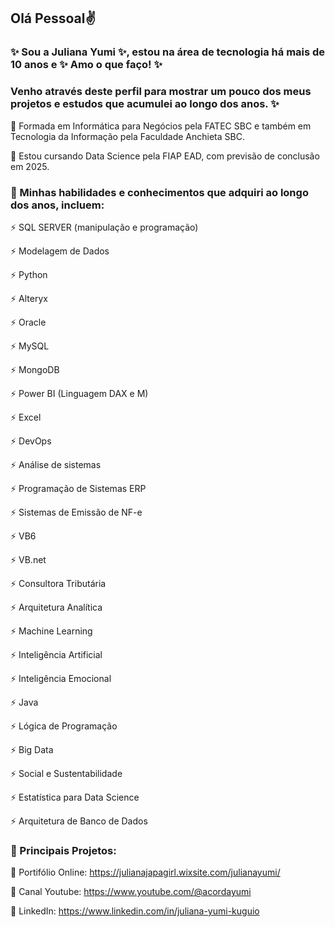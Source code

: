 ## Olá Pessoal✌

  ### ✨ Sou a Juliana Yumi ✨, estou na área de tecnologia há mais de 10 anos e ✨ Amo o que faço! ✨
  ### Venho através deste perfil para mostrar um pouco dos meus projetos e estudos que acumulei ao longo dos anos. ✨



🔸 Formada em Informática para Negócios pela FATEC SBC e também em Tecnologia da Informação pela Faculdade Anchieta SBC.

🌱 Estou cursando Data Science pela FIAP EAD, com previsão de conclusão em 2025.





### 🔭 Minhas habilidades e conhecimentos que adquiri ao longo dos anos, incluem:



⚡ SQL SERVER (manipulação e programação)

⚡ Modelagem de Dados

⚡ Python

⚡ Alteryx

⚡ Oracle

⚡ MySQL

⚡ MongoDB

⚡ Power BI (Linguagem DAX e M)

⚡ Excel

⚡ DevOps

⚡ Análise de sistemas 

⚡ Programação de Sistemas ERP

⚡ Sistemas de Emissão de NF-e

⚡ VB6

⚡ VB.net

⚡ Consultora Tributária

⚡ Arquitetura Analítica

⚡ Machine Learning

⚡ Inteligência Artificial

⚡ Inteligência Emocional

⚡ Java

⚡ Lógica de Programação

⚡ Big Data

⚡ Social e Sustentabilidade

⚡ Estatística para Data Science

⚡ Arquitetura de Banco de Dados


### 🎯 Principais Projetos:


📌 Portifólio Online: https://julianajapagirl.wixsite.com/julianayumi/

📌 Canal Youtube: https://www.youtube.com/@acordayumi

📌 LinkedIn: https://www.linkedin.com/in/juliana-yumi-kuguio





<!--
**JulianaYumiKuguio/julianayumikuguio** is a ✨ _special_ ✨ repository because its `README.md` (this file) appears on your GitHub profile.

Here are some ideas to get you started:

- 🔭 I’m currently working on ...
- 🌱 I’m currently learning ...
- 👯 I’m looking to collaborate on ...
- 🤔 I’m looking for help with ...
- 💬 Ask me about ...
- 📫 How to reach me: ...
- 😄 Pronouns: ...
- ⚡ Fun fact: ...
-->
